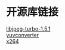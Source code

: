 # 开源库链接

[libjpeg-turbo-1.5.1](https://nchc.dl.sourceforge.net/project/libjpeg-turbo/1.5.1/libjpeg-turbo-1.5.1.tar.gz)   
[yuvconverter](https://github.com/anilms/yuvconverter)  
[x264](ftp://ftp.videolan.org/pub/x264/snapshots/last_x264.tar.bz2)
